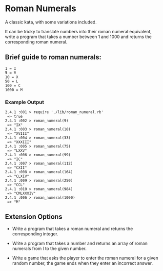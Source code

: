 # Roman Numerals

A classic kata, with some variations included.

It can be tricky to translate numbers into their roman numeral equivalent, write a program that takes a number between 1 and 1000 and returns the corresponding roman numeral.

## Brief guide to roman numerals:

```
1 = I
5 = V
10 = X
50 = L
100 = C
1000 = M
```

### Example Output

```
2.4.1 :001 > require './lib/roman_numeral.rb'
 => true
2.4.1 :002 > roman_numeral(9)
 => "IX"
2.4.1 :003 > roman_numeral(18)
 => "XVIII"
2.4.1 :004 > roman_numeral(33)
 => "XXXIII"
2.4.1 :005 > roman_numeral(75)
 => "LXXV"
2.4.1 :006 > roman_numeral(99)
 => "IC"
2.4.1 :007 > roman_numeral(112)
 => "CXII"
2.4.1 :008 > roman_numeral(164)
 => "CLXIV"
2.4.1 :009 > roman_numeral(250)
 => "CCL"
2.4.1 :010 > roman_numeral(984)
 => "CMLXXXIV"
2.4.1 :006 > roman_numeral(1000)
 => "M"
```

## Extension Options

- Write a program that takes a roman numeral and returns the corresponding integer.

- Write a program that takes a number and returns an array of roman numerals from I to the given number.

- Write a game that asks the player to enter the roman numeral for a given random number, the game ends when they enter an incorrect answer.
